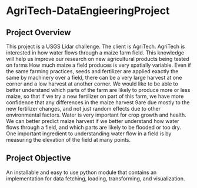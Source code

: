 # AgriTech-DataEngieeringProject
## Project Overview

This project is a USGS Lidar challenge. The client is AgriTech. AgriTech is interested in how water flows through a maize farm field. This knowledge will help us improve our research on new agricultural products being tested on farms How much maize a field produces is very spatially variable. Even if the same farming practices, seeds and fertilizer are applied exactly the same by machinery over a field, there can be a very large harvest at one corner and a low harvest at another corner.  We would like to be able to better understand which parts of the farm are likely to produce more or less maize, so that if we try a new fertilizer on part of this farm, we have more confidence that any differences in the maize harvest 9are due mostly to the new fertilizer changes, and not just random effects due to other environmental factors. 
Water is very important for crop growth and health.  We can better predict maize harvest if we better understand how water flows through a field, and which parts are likely to be flooded or too dry. One important ingredient to understanding water flow in a field is by measuring the elevation of the field at many points.

## Project Objective
An installable and easy to use python module that contains an implementation for data fetching, loading, transforming, and visualization.


